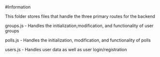 #Information

This folder stores files that handle the three primary routes for the backend

groups.js - Handles the initialization,modification, and functionality of user groups 

polls.js - Handles the initialization, modification, and functionality of polls

users.js - Handles user data as well as user login/registration